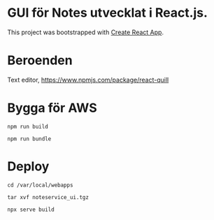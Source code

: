 # GUI för Notes utvecklat i React.js.
This project was bootstrapped with [Create React App](https://github.com/facebook/create-react-app).


# Beroenden
Text editor, https://www.npmjs.com/package/react-quill

# Bygga för AWS
`` npm run build ``
 
``npm run bundle``

# Deploy
``cd /var/local/webapps``

``tar xvf noteservice_ui.tgz``

``npx serve build``

